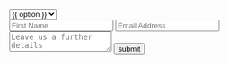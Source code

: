
  <form method = 'POST' action = 'https://formspree.io/{{site.email}}' id = 'form'>
    <div class = 'funga'>
      <select name='Subject' id='Subject' class='select subject' placeholder='Choose Subject' required>
      {% for option in site.data.options %}
        <option value = '{{option}}'>{{ option }}</option>
      {% endfor %}
    </select>
    </div>
    <input type = 'text' name = 'fname' placeholder = 'First Name' required>
    <input type = 'email' name = 'email' placeholder = 'Email Address' required>
    <textarea placeholder = 'Leave us a further details'></textarea>
    <input type = 'submit' value = 'submit'>
  </form>
